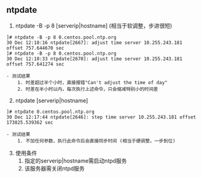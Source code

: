 ## ntpdate
1. ntpdate -B -p 8 [serverip|hostname] (相当于软调整，步进很短)
```shell
]# ntpdate -B -p 8 0.centos.pool.ntp.org
30 Dec 12:10:16 ntpdate[2667]: adjust time server 10.255.243.181 offset 757.644670 sec
]# ntpdate -B -p 8 0.centos.pool.ntp.org
30 Dec 12:10:33 ntpdate[2670]: adjust time server 10.255.243.181 offset 757.641274 sec
```
    - 测试结果
        1. 时差超过半个小时，直接报错"Can't adjust the time of day"
        2. 时差在半小时以内，每次执行上述命令，只会缩减特别小的时间差
2. ntpdate [serverip|hostname]
```shell
]# ntpdate 0.centos.pool.ntp.org
30 Dec 12:17:44 ntpdate[2646]: step time server 10.255.243.181 offset 173825.539362 sec
```
    - 测试结果
        1. 不加任何参数，执行此命令后会直接同步时间 (相当于硬调整，一步到位)
3. 使用条件
    1. 指定的serverip|hostname需启动ntpd服务
    2. 该服务器需关闭ntpd服务
